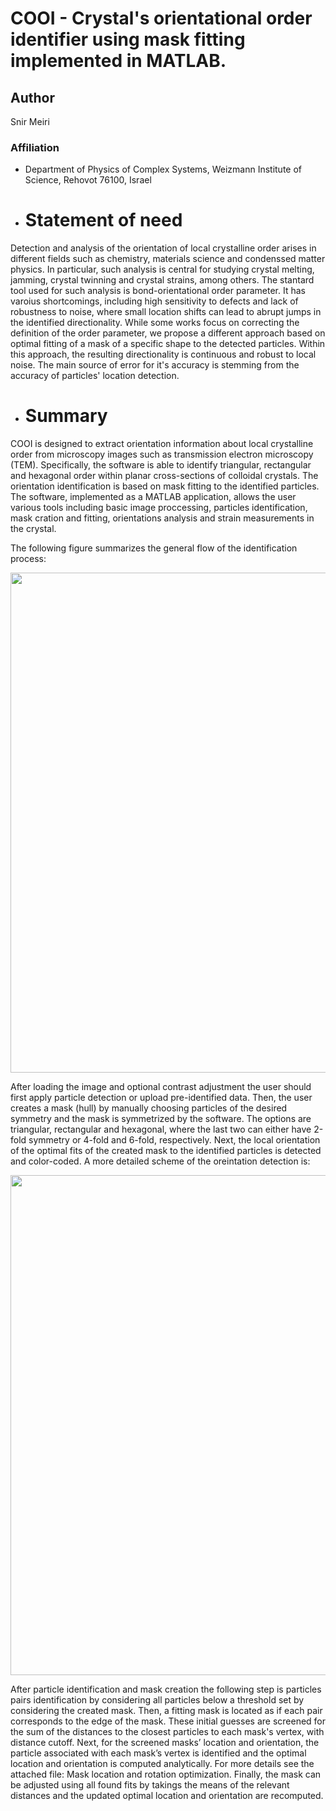 # COOI - Crystal's orientational order identifier using mask fitting implemented in MATLAB.
## Author
Snir Meiri
### Affiliation
- Department of Physics of Complex Systems, Weizmann Institute of Science, Rehovot 76100, Israel

- # Statement of need

Detection and analysis of the orientation of local crystalline order arises in different fields such as chemistry, materials science and condenssed matter physics. In particular, such analysis is central for studying crystal melting, jamming, crystal twinning and crystal strains, among others. The stantard tool used for such analysis is bond-orientational order parameter. It has varoius shortcomings, including high sensitivity to defects and lack of robustness to noise, where small location shifts can lead to abrupt jumps in the identified directionality. While some works focus on correcting the definition of the order parameter, we propose a different approach based on optimal fitting of a mask of a specific shape to the detected particles. Within this approach, the resulting directionality is continuous and robust to local noise. The main source of error for it's accuracy is stemming from the accuracy of particles' location detection. 

- # Summary

COOI is designed to extract orientation information about local crystalline order from microscopy images such as transmission electron microscopy (TEM). Specifically, the software is able to identify triangular, rectangular and hexagonal order within planar cross-sections of colloidal crystals. The orientation identification is based on mask fitting to the identified particles. The software, implemented as a MATLAB application, allows the user various tools including basic image proccessing, particles identification, mask cration and fitting, orientations analysis and strain measurements in the crystal. 

The following figure summarizes the general flow of the identification process:

<img src="https://github.com/SnirMeiri/crystalDirections/blob/main/User%20guide%20images/over1.png" width="800">

After loading the image and optional contrast adjustment the user should first apply particle detection or upload pre-identified data. Then, the user creates a mask (hull) by manually choosing particles of the desired symmetry and the mask is symmetrized by the software. The options are triangular, rectangular and hexagonal, where the last two can either have 2-fold symmetry or 4-fold and 6-fold, respectively. Next, the local orientation of the optimal fits of the created mask to the identified particles is detected and color-coded. A more detailed scheme of the oreintation detection is:

<img src="https://github.com/SnirMeiri/crystalDirections/blob/main/User%20guide%20images/over2.png" width="800">

After particle identification and mask creation the following step is particles pairs identification by considering all particles below a threshold set by considering the created mask. Then, a fitting mask is located as if each pair corresponds to the edge of the mask. These initial guesses are screened for the sum of the distances to the closest particles to each mask's vertex, with distance cutoff.  Next, for the screened masks’ location and orientation, the particle associated with each mask’s vertex is identified and the optimal location and orientation is computed analytically. For more details see the attached file: Mask location and rotation optimization. Finally, the mask can be adjusted using all found fits by takings the means of the relevant distances and the updated optimal location and orientation are recomputed.
